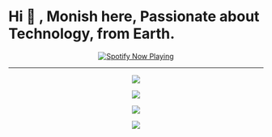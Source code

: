 #  Hi 👋 , Monish here, Passionate about   Technology, from Earth.


<p align="center">
  <a href=" ">
    <img src="https://spotify-github-profile.vercel.app/api/view?uid=31nbe5jslopjjehbj3mb7vdpkjza&cover_image=true&theme=default&show_offline=false&background_color=121212&interchange=true&bar_color_cover=false" alt="Spotify Now Playing" />
  </a>
</p>


---

<p align="center">
  <a href=" ">
    <img src="https://img.shields.io/badge/Gmail-D14836?style=for-the-badge&logo=gmail&logoColor=white" />
  </a>
</p>



<p align="center">
  <a href="https://www.instagram.com/er_mn8_500/">
    <img src="https://img.shields.io/badge/Instagram-E4405F?style=for-the-badge&logo=instagram&logoColor=white" />
  </a>
</p>



<p align="center">
  <a href="https://www.linkedin.com/in/monishnule/">
    <img src="https://img.shields.io/badge/LinkedIn-0077B5?style=for-the-badge&logo=linkedin&logoColor=white" />
  </a>
</p>



<p align="center">
  <a href="">
    <img src="https://img.shields.io/badge/-LeetCode-FFA116?style=for-the-badge&logo=LeetCode&logoColor=black"/>
  </a>
</p>



